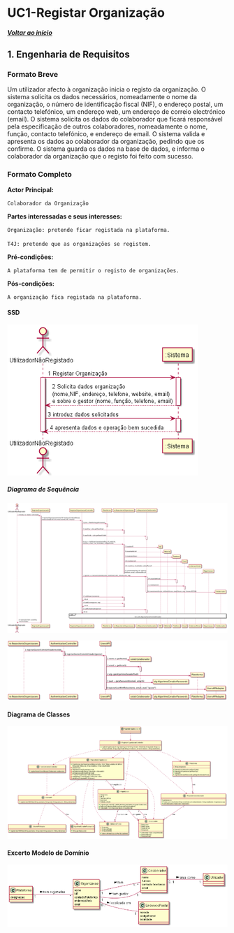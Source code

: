 # UC1-Registar Organização

##### [Voltar ao início](https://github.com/pedro-miguez/upskill_java1_labprg_grupo3/blob/main/README.md)

## 1. Engenharia de Requisitos

### Formato Breve

Um utilizador afecto à organização inicia o registo da organização. O sistema solicita os dados necessários, nomeadamente o nome da organização, o número de identificação fiscal (NIF), o endereço postal, um contacto telefónico, um endereço web, um endereço de correio electrónico (email). O sistema solicita os dados do colaborador que ficará responsável pela especificação de outros colaboradores, nomeadamente o nome, função, contacto telefónico, e endereço de email.
O sistema valida e apresenta os dados ao colaborador da organização, pedindo que os confirme. O sistema guarda os dados na base de dados, e informa o colaborador da organização que o registo foi feito com sucesso.

### Formato Completo

**Actor Principal:**

    Colaborador da Organização

**Partes interessadas e seus interesses:**

    Organização: pretende ficar registada na plataforma.

    T4J: pretende que as organizações se registem.

**Pré-condições:**

    A plataforma tem de permitir o registo de organizações.

**Pós-condições:**

    A organização fica registada na plataforma.

#### SSD

![UC1_SSD.png](UC1_SSD.png)

##### Diagrama de Sequência

![UC1_SequenceDiagram.png](UC1_SequenceDiagram.png)

![UC1_SD_RegistarGestorComoUtilizador.png](UC1_SD_RegistarGestorComoUtilizador.png)

#### Diagrama de Classes

![UC1_DiagramaClasses.png](UC1_DiagramaClasses.png)

#### Excerto Modelo de Domínio

![UC1_ModeloDominio.png](UC1_ModeloDominio.png)
